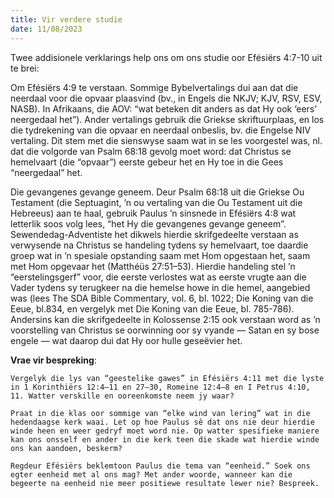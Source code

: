 ```yaml
---
title: Vir verdere studie
date: 11/08/2023
---
```


Twee addisionele verklarings help ons om ons studie oor Efésiërs 4:7-10 uit te brei:

Om Efésiërs 4:9 te verstaan. Sommige Bybelvertalings dui aan dat die neerdaal voor die opvaar plaasvind (bv., in Engels die NKJV; KJV, RSV, ESV, NASB). In Afrikaans, die AOV: “wat beteken dit anders as dat Hy ook ‘eers’ neergedaal het”). Ander vertalings gebruik die Griekse skriftuurplaas, en los die tydrekening van die opvaar en neerdaal onbeslis, bv. die Engelse NIV vertaling. Dit stem met die sienswyse saam wat in se les voorgestel was, nl. dat die volgorde van Psalm 68:18 gevolg moet word: dat Christus se hemelvaart (die “opvaar”) eerste gebeur het en Hy toe in die Gees “neergedaal” het.

Die gevangenes gevange geneem. Deur Psalm 68:18 uit die Griekse Ou Testament (die Septuagint, ’n ou vertaling van die Ou Testament uit die Hebreeus) aan te haal, gebruik Paulus ’n sinsnede in Efésiërs 4:8 wat letterlik soos volg lees, “het Hy die gevangenes gevange geneem”. Sewendedag-Adventiste het dikwels hierdie skrifgedeelte verstaan as verwysende na Christus se handeling tydens sy hemelvaart, toe daardie groep wat in ’n spesiale opstanding saam met Hom opgestaan het, saam met Hom opgevaar het (Matthéüs 27:51–53). Hierdie handeling stel ’n “eerstelingsgerf” voor, die eerste verlostes wat as eerste vrugte aan die Vader tydens sy terugkeer na die hemelse howe in die hemel, aangebied was (lees The SDA Bible Commentary, vol. 6, bl. 1022; Die Koning van die Eeue, bl.834, en vergelyk met Die Koning van die Eeue, bl. 785-786). Andersins kan die skrifgedeelte in Kolossense 2:15 ook verstaan word as ’n voorstelling van Christus se oorwinning oor sy vyande — Satan en sy bose engele — wat daarop dui dat Hy oor hulle geseëvier het.

**Vrae vir bespreking**:

`Vergelyk die lys van “geestelike gawes” in Efésiërs 4:11 met die lyste in 1 Korinthiërs 12:4–11 en 27–30, Romeine 12:4–8 en I Petrus 4:10, 11. Watter verskille en ooreenkomste neem jy waar?`

`Praat in die klas oor sommige van “elke wind van lering” wat in die hedendaagse kerk waai. Let op hoe Paulus sê dat ons nie deur hierdie winde heen en weer gedryf moet word nie. Op watter spesifieke maniere kan ons onsself en ander in die kerk teen die skade wat hierdie winde ons kan aandoen, beskerm?`

`Regdeur Efésiërs beklemtoon Paulus die tema van “eenheid.” Soek ons egter eenheid met al ons mag? Met ander woorde, wanneer kan die begeerte na eenheid nie meer positiewe resultate lewer nie? Bespreek.`
